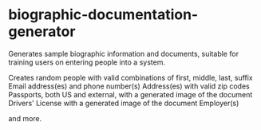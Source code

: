 # biographic-documentation-generator
Generates sample biographic information and documents, suitable for training users on entering people into a system.

Creates random people with valid combinations of 
first, middle, last, suffix
Email address(es) and phone number(s)
Address(es) with valid zip codes
Passports, both US and external, with a generated image of the document
Drivers' License with a generated image of the document
Employer(s)

and more.
